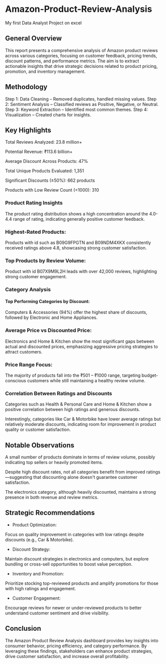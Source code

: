 # Amazon-Product-Review-Analysis
My first Data Analyst Project on excel


## General Overview


This report presents a comprehensive analysis of Amazon product reviews across various categories, focusing on customer feedback, pricing trends, discount patterns, and performance metrics. The aim is to extract actionable insights that drive strategic decisions related to product pricing, promotion, and inventory management.

## Methodology

Step 1: Data Cleaning – Removed duplicates, handled missing values.
Step 2: Sentiment Analysis – Classified reviews as Positive, Negative, or Neutral.
Step 3: Keyword Extraction – Identified most common themes.
Step 4: Visualization – Created charts for insights.

## Key Highlights

Total Reviews Analyzed: 23.8 million+

Potential Revenue: ₹113.6 billion+

Average Discount Across Products: 47%

Total Unique Products Evaluated: 1,351

Significant Discounts (≥50%): 662 products

Products with Low Review Count (<1000): 310


### Product Rating Insights

The product rating distribution shows a high concentration around the 4.0-4.4 range of rating, indicating generally positive customer feedback.

### Highest-Rated Products:

Products with id such as B09G9FPGTN and B09NDM4XKX consistently received ratings above 4.8, showcasing strong customer satisfaction.

### Top Products by Review Volume:

Product with id B07X9M9L2H leads with over 42,000 reviews, highlighting strong customer engagement.

### Category Analysis

#### Top Performing Categories by Discount:
Computers & Accessories (94%) offer the highest share of discounts,
followed by Electronic and Home Appliances.


### Average Price vs Discounted Price:

Electronics and Home & Kitchen show the most significant gaps between actual and discounted prices, emphasizing aggressive pricing strategies to attract customers.


### Price Range Focus:

The majority of products fall into the ₹501 – ₹1000 range, targeting budget-conscious customers while still maintaining a healthy review volume.


### Correlation Between Ratings and Discounts

Categories such as Health & Personal Care and Home & Kitchen show a positive correlation between high ratings and generous discounts.

Interestingly, categories like Car & Motorbike have lower average ratings but relatively moderate discounts, indicating room for improvement in product quality or customer satisfaction.


## Notable Observations

A small number of products dominate in terms of review volume, possibly indicating top sellers or heavily promoted items.

Despite high discount rates, not all categories benefit from improved ratings—suggesting that discounting alone doesn't guarantee customer satisfaction.

The electronics category, although heavily discounted, maintains a strong presence in both revenue and review metrics.


## Strategic Recommendations

-  Product Optimization:

Focus on quality improvement in categories with low ratings despite discounts (e.g., Car & Motorbike).

- Discount Strategy:

Maintain discount strategies in electronics and computers, but explore bundling or cross-sell opportunities to boost value perception.

- Inventory and Promotion:

Prioritize stocking top-reviewed products and amplify promotions for those with high ratings and engagement.

- Customer Engagement:

Encourage reviews for newer or under-reviewed products to better understand customer sentiment and drive visibility.


## Conclusion

The Amazon Product Review Analysis dashboard provides key insights into consumer behavior, pricing efficiency, and category performance. By leveraging these findings, stakeholders can enhance product strategies, drive customer satisfaction, and increase overall profitability.


